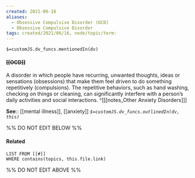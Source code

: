 ```yaml
---
created: 2021-06-16
aliases:
  - Obsessive Compulsive Disorder (OCD)
  - Obsessive Compulsive Disorder 
tags: created/2021/06/16, node/topic/term:
---
```

`$=customJS.dv_funcs.mentionedIn(dv)`

#### <s class="topic-title">[[OCD]]</s>

A disorder in which people have recurring, unwanted thoughts, ideas or sensations (obsessions) that make them feel driven to do something repetitively (compulsions). The repetitive behaviors, such as hand washing, checking on things or cleaning, can significantly interfere with a person’s daily activities and social interactions.
^[[[notes_Other Anxiety Disorders]]]

**See**:: [[mental illness]], [[anxiety]]
*`$=customJS.dv_funcs.outlinedIn(dv, this)`*

%% DO NOT EDIT BELOW %%
#### Related 
```dataview
LIST FROM [[#]]
WHERE contains(topics, this.file.link)
```
%% DO NOT EDIT ABOVE %%
